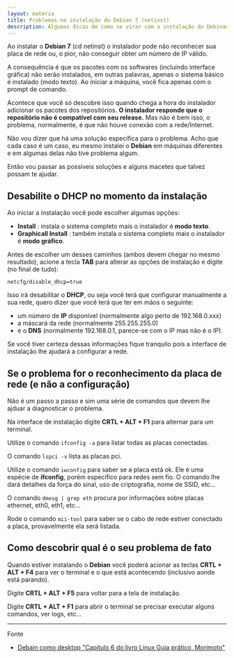 ```yaml
---
layout: materia
title: Problemas na instalação do Debian 7 (netinst)
description: Algumas dicas de como se virar com a instalação do Debinan whezzy (netinst)
---
```



Ao instalar o __Debian 7__ (cd netinst) o instalador pode não reconhecer sua placa de rede ou, o pior, não conseguir
obter um número de IP válido.

A consequência é que os pacotes com os softwares (incluíndo interface gráfica) não serão instalados, em outras palavras,
apenas o sistema básico é instalado (modo texto). Ao iniciar a máquina, você fica apenas com o prompt de comando.

Acontece que você só descobre isso quando chega a hora do instalador adicionar os pacotes dos repositórios. __O instalador
responde que o repositório não é compatível com seu release.__ Mas não é bem isso, o problema, normalmente, é que não
houve conexão com a rede/Internet. 

Não vou dizer que há uma solução específica para o problema. Acho que cada caso é um caso, eu mesmo instalei o __Debian__
em máquinas diferentes e em algumas delas não tive problema algum.

Então vou passar as possíveis soluções e alguns macetes que talvez possam te ajudar.



Desabilite o DHCP no momento da instalação
---

Ao iniciar a instalação você pode escolher algumas opções: 

- __Install__ : instala o sistema completo mais o instalador é __modo texto__.
- __Graphicall Install__ : também instala o sistema completo mais o instalador é __modo gráfico__.

Antes de escolher um desses caminhos (ambos devem chegar no mesmo resultado), acione a tecla __TAB__ para alterar
as opções de instalação e digite (no final de tudo):

    netcfg/disable_dhcp=true

Isso irá desabilitar o __DHCP__, ou seja você terá que configurar manualmente a sua rede, quero dizer que você terá
que ter em mãos o seguinte:

- um número de __IP__ disponível (normalmente algo perto de 192.168.0.xxx)
- a máscará da rede (normalmente 255.255.255.0)
- e o __DNS__ (normalmente 192.168.0.1, parece-se com o IP mas não é o IP).

Se você tiver certeza dessas informações fique tranquilo pois a interface de instalação lhe ajudará a configurar a rede.




Se o problema for o reconhecimento da placa de rede (e não a configuração)
---

Não é um passo a passo e sim uma série de comandos que devem lhe ajduar a diagnosticar o problema.

Na interface de instalação digite __CRTL + ALT + F1__ para alternar para um terminal.

Utilize o comando `ifconfig -a` para  listar todas as placas conectadas.

O comando `lspci -v` lista as placas pci.

Utilize o comando `iwconfig` para saber se a placa está ok. Ele é uma espécie de __ifconfig__, porém específico para 
redes sem fio. O comando lhe dará detalhes da força do sinal, uso de criptografia, nome de SSID, etc...

O comando `dmesg | grep eth` procura por informações sobre placas ethernet, eth0, eth1, etc...

Rode o comando `mii-tool` para saber se o cabo de rede estiver conectado a placa, provavelmente ela será listada.


Como descobrir qual é o seu problema de fato
---

Quando estiver instalando o __Debian__ você poderá acionar as teclas __CRTL + ALT + F4__ para ver o terminal e o que
está acontecendo (inclusivo aonde está parando).

Digite __CRTL + ALT + F5__ para voltar para a tela de instalação.

Digite __CRTL + ALT + F1__ para abrir o terminal se precisar executar alguns comandos, ver logs, etc...


<hr>
Fonte

- [Debain como desktop "Capítulo 6 do livro Linux Guia prático, Morimoto"](http://www.hardware.com.br/livros/linux/capitulo-debian-como-desktop.html "link-externo")